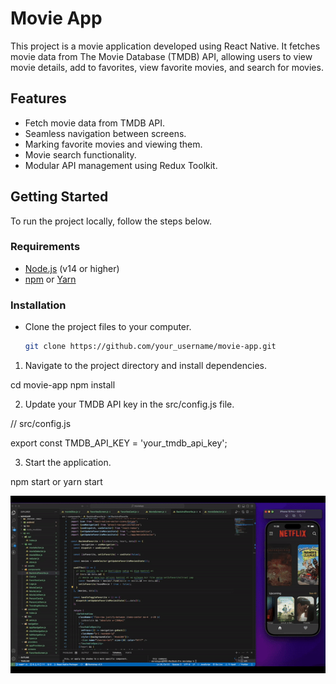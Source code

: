 # Movie App

This project is a movie application developed using React Native. It fetches movie data from The Movie Database (TMDB) API, allowing users to view movie details, add to favorites, view favorite movies, and search for movies.

## Features

- Fetch movie data from TMDB API.
- Seamless navigation between screens.
- Marking favorite movies and viewing them.
- Movie search functionality.
- Modular API management using Redux Toolkit.

## Getting Started

To run the project locally, follow the steps below.

### Requirements

- [Node.js](https://nodejs.org/) (v14 or higher)
- [npm](https://www.npmjs.com/) or [Yarn](https://yarnpkg.com/)

### Installation

- Clone the project files to your computer.

  ```bash
  git clone https://github.com/your_username/movie-app.git
  ```

1. Navigate to the project directory and install dependencies.

cd movie-app
npm install

2. Update your TMDB API key in the src/config.js file.

// src/config.js

export const TMDB_API_KEY = 'your_tmdb_api_key';

3. Start the application.

npm start or yarn start

![](screen.gif)
